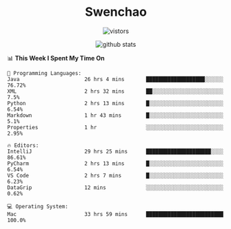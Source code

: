<h1 align="center">Swenchao</h3>

<p align="center">
  <img src="https://visitor-badge.glitch.me/badge?page_id=Swenchao" alt="vistors" />
</p>

<p align="center">
  <img src="https://github-readme-stats.vercel.app/api?username=Swenchao&count_private=true&show_icons=true&theme=vue-dark&hide_title=true" alt="github stats" />
</p>

<!--START_SECTION:waka-->
📊 **This Week I Spent My Time On** 

```text
💬 Programming Languages: 
Java                     26 hrs 4 mins       ███████████████████░░░░░░   76.72% 
XML                      2 hrs 32 mins       ██░░░░░░░░░░░░░░░░░░░░░░░   7.5% 
Python                   2 hrs 13 mins       █░░░░░░░░░░░░░░░░░░░░░░░░   6.54% 
Markdown                 1 hr 43 mins        █░░░░░░░░░░░░░░░░░░░░░░░░   5.1% 
Properties               1 hr                ░░░░░░░░░░░░░░░░░░░░░░░░░   2.95%

🔥 Editors: 
IntelliJ                 29 hrs 25 mins      █████████████████████░░░░   86.61% 
PyCharm                  2 hrs 13 mins       █░░░░░░░░░░░░░░░░░░░░░░░░   6.54% 
VS Code                  2 hrs 7 mins        █░░░░░░░░░░░░░░░░░░░░░░░░   6.23% 
DataGrip                 12 mins             ░░░░░░░░░░░░░░░░░░░░░░░░░   0.62%

💻 Operating System: 
Mac                      33 hrs 59 mins      █████████████████████████   100.0%

```


<!--END_SECTION:waka-->
